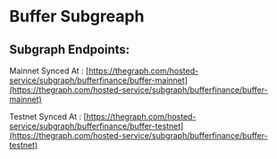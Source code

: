 # Buffer Subgreaph

## Subgraph Endpoints:


Mainnet Synced At : [https://thegraph.com/hosted-service/subgraph/bufferfinance/buffer-mainnet](https://thegraph.com/hosted-service/subgraph/bufferfinance/buffer-mainnet)

Testnet Synced At : [https://thegraph.com/hosted-service/subgraph/bufferfinance/buffer-testnet](https://thegraph.com/hosted-service/subgraph/bufferfinance/buffer-testnet)
